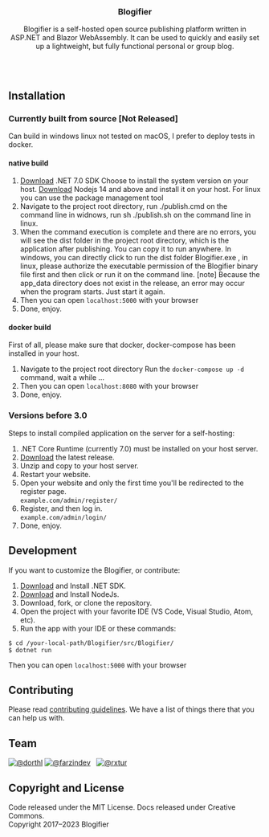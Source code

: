 <br>
<h3 align="center">Blogifier</h3>
<p align="center">
    Blogifier is a self-hosted open source publishing platform written in ASP.NET and Blazor WebAssembly. 
    It can be used to quickly and easily set up a lightweight, but fully functional personal or group blog.
</p>

<br><br>
## Installation

### Currently built from source [Not Released]
Can build in windows linux not tested on macOS, I prefer to deploy tests in docker.
#### native build
1. [Download](https://dotnet.microsoft.com/zh-cn/download) .NET 7.0 SDK Choose to install the system version on your host. [Download](https://nodejs.org/) Nodejs 14 and above and install it on your host. For linux you can use the package management tool
2. Navigate to the project root directory, run ./publish.cmd on the command line in widnows, run sh ./publish.sh on the command line in linux.
3. When the command execution is complete and there are no errors, you will see the dist folder in the project root directory, which is the application after publishing. You can copy it to run anywhere. In windows, you can directly click to run the dist folder Blogifier.exe , in linux, please authorize the executable permission of the Blogifier binary file first and then click or run it on the command line. [note] Because the app_data directory does not exist in the release, an error may occur when the program starts. Just start it again.
4. Then you can open `localhost:5000` with your browser
3. Done, enjoy.

#### docker build
First of all, please make sure that docker, docker-compose has been installed in your host.
1. Navigate to the project root directory Run the ```docker-compose up -d ``` command, wait a while ...
2. Then you can open `localhost:8080` with your browser
3. Done, enjoy.

### Versions before 3.0
Steps to install compiled application on the server for a self-hosting:

1. .NET Core Runtime (currently 7.0) must be installed on your host server.
2. [Download](https://github.com/blogifierdotnet/Blogifier/releases) the latest release.
3. Unzip and copy to your host server.<br>
4. Restart your website.
5. Open your website and only the first time you'll be redirected to the register page.<br> `example.com/admin/register/`
6. Register, and then log in.<br> `example.com/admin/login/`
7. Done, enjoy.

## Development
If you want to customize the Blogifier, or contribute:

1. [Download](https://dotnet.microsoft.com/download/dotnet) and Install .NET SDK.
2. [Download](https://nodejs.org/) and Install NodeJs.
2. Download, fork, or clone the repository.
3. Open the project with your favorite IDE (VS Code, Visual Studio, Atom, etc).
4. Run the app with your IDE or these commands:
```
$ cd /your-local-path/Blogifier/src/Blogifier/
$ dotnet run
```
Then you can open `localhost:5000` with your browser

## Contributing
Please read [contributing guidelines](https://github.com/blogifierdotnet/Blogifier/blob/main/.github/CONTRIBUTING.md). We have a list of things there that you can help us with.

## Team
[![@dorthl](https://avatars.githubusercontent.com/u/13906219?s=60&v=4)](https://github.com/rxtur)
[![@farzindev](https://avatars.githubusercontent.com/u/6384978?s=60&v=4)](https://github.com/farzindev) &nbsp;
[![@rxtur](https://avatars.githubusercontent.com/u/1932785?s=60&v=4)](https://github.com/rxtur)

## Copyright and License
Code released under the MIT License. Docs released under Creative Commons.<br>
Copyright 2017–2023 Blogifier
